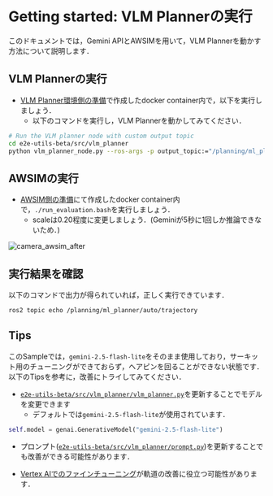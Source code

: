 # Getting started: VLM Plannerの実行

このドキュメントでは，Gemini APIとAWSIMを用いて，VLM Plannerを動かす方法について説明します．

## VLM Plannerの実行

- [VLM Planner環境側の準備](./getting_started_vlm_setup.md#vlm-planner環境側の準備)で作成したdocker container内で，以下を実行しましょう．
  - 以下のコマンドを実行し，VLM Plannerを動かしてみてください．

```sh
# Run the VLM planner node with custom output topic
cd e2e-utils-beta/src/vlm_planner
python vlm_planner_node.py --ros-args -p output_topic:="/planning/ml_planner/auto/trajectory"
```

## AWSIMの実行

- [AWSIM側の準備](./getting_started_vlm_setup.md#awsim側の準備)にて作成したdocker container内で，`./run_evaluation.bash`を実行しましょう．
  - scaleは0.20程度に変更しましょう．(Geminiが5秒に1回しか推論できないため．)

![camera_awsim_after](../assets/camera_awsim_after.png)

## 実行結果を確認

以下のコマンドで出力が得られていれば，正しく実行できています．

```sh
ros2 topic echo /planning/ml_planner/auto/trajectory
```

## Tips

このSampleでは，`gemini-2.5-flash-lite`をそのまま使用しており，サーキット用のチューニングができておらず，ヘアピンを回ることができない状態です．以下のTipsを参考に，改善にトライしてみてください．

- [`e2e-utils-beta/src/vlm_planner/vlm_planner.py`](https://github.com/AutomotiveAIChallenge/e2e-utils-beta/blob/6244688d49e4df19672a6b5e0ded2b484a2b097b/src/vlm_planner/vlm_planner.py#L48)を更新することでモデルを変更できます
    - デフォルトでは`gemini-2.5-flash-lite`が使用されています．

```python
self.model = genai.GenerativeModel("gemini-2.5-flash-lite")
```

- プロンプト([`e2e-utils-beta/src/vlm_planner/prompt.py`](https://github.com/AutomotiveAIChallenge/e2e-utils-beta/blob/main/src/vlm_planner/prompt.py))を更新することでも改善ができる可能性があります．

- [Vertex AIでのファインチューニング](https://cloud.google.com/vertex-ai/generative-ai/docs/models/gemini-use-supervised-tuning?hl=ja)が軌道の改善に役立つ可能性があります．
